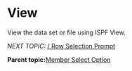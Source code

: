 # View

View the data set or file using ISPF View.

*NEXT TOPIC:* [/ Row Selection Prompt](r_row_selection_prompt.md)

**Parent topic:**[Member Select Option](r_member_select_option.md)

